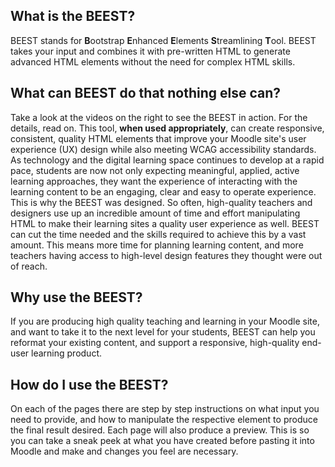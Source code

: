 ## What is the BEEST?
BEEST stands for **B**ootstrap **E**nhanced **E**lements **S**treamlining **T**ool. BEEST takes your input and combines it with pre-written HTML to generate advanced HTML elements without the need for complex HTML skills.

## What can BEEST do that nothing else can?
Take a look at the videos on the right to see the BEEST in action. For the details, read on. This tool, **when used appropriately**, can create responsive, consistent, quality HTML elements that improve your Moodle site's user experience (UX) design while also meeting WCAG accessibility standards. As technology and the digital learning space continues to develop at a rapid pace, students are now not only expecting meaningful, applied, active learning approaches, they want the experience of interacting with the learning content to be an engaging, clear and easy to operate experience. This is why the BEEST was designed. So often, high-quality teachers and designers use up an incredible amount of time and effort manipulating HTML to make their learning sites a quality user experience as well. BEEST can cut the time needed and the skills required to achieve this by a vast amount. This means more time for planning learning content, and more teachers having access to high-level design features they thought were out of reach.

## Why use the BEEST?
If you are producing high quality teaching and learning in your Moodle site, and want to take it to the next level for your students, BEEST can help you reformat your existing content, and support a responsive, high-quality end-user learning product.

## How do I use the BEEST?
On each of the pages there are step by step instructions on what input you need to provide, and how to manipulate the respective element to produce the final result desired. Each page will also produce a preview. This is so you can take a sneak peek at what you have created before pasting it into Moodle and make and changes you feel are necessary.

<!--## License
[MIT](https://choosealicense.com/licenses/mit/)-->
<!--# BEEST

<script type="text/javascript">
if (window.location.href=="https://mon-arts-ed-des.github.io/BEEST/"){ window.location.href="https://mon-arts-ed-des.github.io/BEEST/index.html"; }
</script>-->
